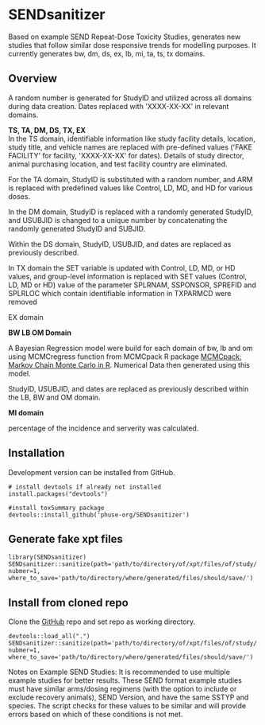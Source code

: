 # SENDsanitizer  

Based on example SEND Repeat-Dose Toxicity Studies, generates new studies that
follow similar dose responsive trends for modelling purposes. It currently
generates bw, dm, ds, ex, lb, mi, ta, ts, tx domains.

## Overview

A random number is generated for StudyID and utilized across all domains during data creation. Dates replaced with 'XXXX-XX-XX' in relevant domains.

__TS, TA, DM, DS, TX, EX__  
In the TS domain, identifiable information like study facility details, location, study title, and vehicle names are replaced with pre-defined values ('FAKE FACILITY' for facility, 'XXXX-XX-XX' for dates). Details of study director, animal purchasing location, and test facility country are eliminated.

For the TA domain, StudyID is substituted with a random number, and ARM is replaced with predefined values like Control, LD, MD, and HD for various doses.

In the DM domain, StudyID is replaced with a randomly generated StudyID, and USUBJID is changed to a unique number by concatenating the randomly generated StudyID and SUBJID.

Within the DS domain, StudyID, USUBJID, and dates are replaced as previously described. 

In TX domain the SET variable is updated with Control, LD, MD, or HD values, and group-level information is replaced with SET values (Control, LD, MD or HD) 
value of the parameter SPLRNAM, SSPONSOR, SPREFID and SPLRLOC which contain identifiable information in TXPARMCD were removed

EX domain 


__BW LB OM Domain__  

A Bayesian Regression model were build for each domain of bw, lb and om using MCMCregress function from MCMCpack R package [MCMCpack: Markov Chain Monte Carlo
in R](https://doi.org/10.18637/jss.v042.i09). Numerical Data then generated using this model.

StudyID, USUBJID, and dates are replaced as previously described within the LB, BW and OM domain.

__MI domain__   

percentage of the incidence and serverity was calculated.


## Installation  

Development version can be installed from GitHub.

```
# install devtools if already not installed 
install.packages("devtools")

#install toxSummary package
devtools::install_github('phuse-org/SENDsanitizer')
```

## Generate fake xpt files  

```
library(SENDsanitizer)
SENDsanitizer::sanitize(path='path/to/directory/of/xpt/files/of/study/',
nubmer=1,
where_to_save='path/to/directory/where/generated/files/should/save/')

```


## Install from cloned repo  


Clone the [GitHub](https://github.com/phuse-org/SENDsanitizer) repo
and set repo as working directory.

```
devtools::load_all(".")
SENDsanitizer::sanitize(path='path/to/directory/of/xpt/files/of/study/',
nubmer=1,
where_to_save='path/to/directory/where/generated/files/should/save/')
```


Notes on Example SEND Studies:
It is recommended to use multiple example studies for better results.  These
SEND format example studies must have similar arms/dosing regimens (with the
option to include or exclude recovery animals), SEND Version, and have the same
SSTYP and species. The script checks for these values to be similar and will
provide errors based on which of these conditions is not met.

